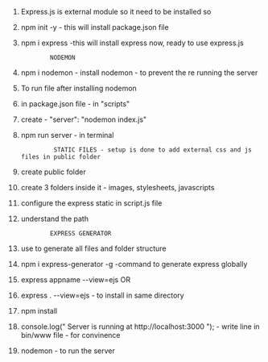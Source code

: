 1.  Express.js is external module so it need to be installed so
2.  npm init -y - this will install package.json file
3.  npm i express -this will install express
    now, ready to use express.js

                NODEMON

4.  npm i nodemon - install nodemon - to prevent the re running the server
5.  To run file after installing nodemon
6.  in package.json file - in "scripts"
7.  create - "server": "nodemon index.js"
8.  npm run server - in terminal

                 STATIC FILES - setup is done to add external css and js files in public folder

9.  create public folder
10. create 3 folders inside it - images, stylesheets, javascripts
11. configure the express static in script.js file
12. understand the path

                EXPRESS GENERATOR

13. use to generate all files and folder structure
14. npm i express-generator -g -command to generate express globally
15. express appname --view=ejs OR
16. express . --view=ejs - to install in same directory
17. npm install
18. console.log(" Server is running at http://localhost:3000 "); - write line in bin/www file - for convinence
19. nodemon - to run the server

                    
 